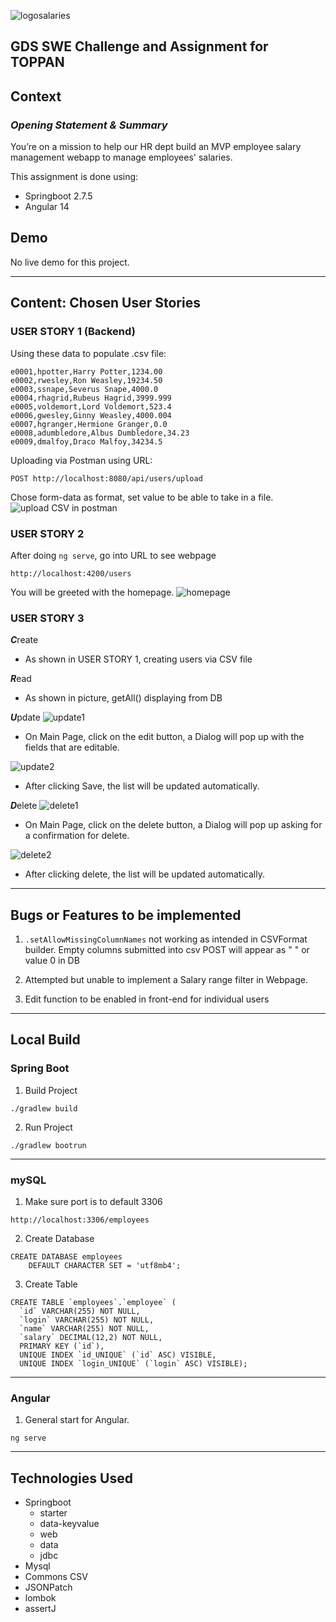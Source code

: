 ![logosalaries](/README-assets/logosalaries.png)
## GDS SWE Challenge and Assignment for TOPPAN 


## **Context**

### _Opening Statement & Summary_

You’re on a mission to help our HR dept build an MVP employee salary management webapp
to manage employees' salaries.

This assignment is done using: 
* Springboot 2.7.5
* Angular 14

## Demo
No live demo for this project.

___
## **Content: Chosen User Stories**

### USER STORY 1 (Backend)

Using these data to populate .csv file:

```
e0001,hpotter,Harry Potter,1234.00
e0002,rwesley,Ron Weasley,19234.50
e0003,ssnape,Severus Snape,4000.0
e0004,rhagrid,Rubeus Hagrid,3999.999
e0005,voldemort,Lord Voldemort,523.4
e0006,gwesley,Ginny	Weasley,4000.004
e0007,hgranger,Hermione	Granger,0.0
e0008,adumbledore,Albus	Dumbledore,34.23
e0009,dmalfoy,Draco	Malfoy,34234.5
```

Uploading via Postman using URL:

```
POST http://localhost:8080/api/users/upload
```
Chose form-data as format, set value to be able to take in a file.
![upload CSV in postman](/README-assets/US1-1.jpg)



### USER STORY 2
After doing `ng serve`, go into URL to see webpage
```
http://localhost:4200/users
```
You will be greeted with the homepage.
![homepage](/README-assets/US2-1.jpg)
### USER STORY 3

***C***reate

- As shown in USER STORY 1, creating users via CSV file

***R***ead
- As shown in picture, getAll() displaying from DB


***U***pdate
![update1](/README-assets/US3-1.jpg)
- On Main Page, click on the edit button, a Dialog will pop up with the fields that are editable.

![update2](/README-assets/US3-2.jpg)
- After clicking Save, the list will be updated automatically.

***D***elete
![delete1](/README-assets/US4-1.jpg)
- On Main Page, click on the delete button, a Dialog will pop up asking for a confirmation for delete.

![delete2](/README-assets/US4-2.jpg)
- After clicking delete, the list will be updated automatically.
___
## **Bugs or Features to be implemented**
1. ```.setAllowMissingColumnNames``` not working as intended in CSVFormat builder. Empty columns submitted into csv POST will appear as " " or value 0 in DB


2. Attempted but unable to implement a Salary range filter in Webpage.


3. Edit function to be enabled in front-end for individual users
___
## **Local Build**
### Spring Boot
1. Build Project
```
./gradlew build
```
2. Run Project
```
./gradlew bootrun
```
___
### mySQL
1. Make sure port is to default 3306

```
http://localhost:3306/employees
```
2. Create Database
```
CREATE DATABASE employees
    DEFAULT CHARACTER SET = 'utf8mb4';
```
3. Create Table
```
CREATE TABLE `employees`.`employee` (
  `id` VARCHAR(255) NOT NULL,
  `login` VARCHAR(255) NOT NULL,
  `name` VARCHAR(255) NOT NULL,
  `salary` DECIMAL(12,2) NOT NULL,
  PRIMARY KEY (`id`),
  UNIQUE INDEX `id_UNIQUE` (`id` ASC) VISIBLE,
  UNIQUE INDEX `login_UNIQUE` (`login` ASC) VISIBLE);
```
___
### Angular
1. General start for Angular.

```
ng serve
```
___
## Technologies Used
- Springboot
  - starter
  - data-keyvalue
  - web
  - data
  - jdbc
- Mysql 
- Commons CSV
- JSONPatch
- lombok
- assertJ